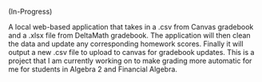 (In-Progress)

A local web-based application that takes in a .csv from Canvas gradebook and a .xlsx file from DeltaMath gradebook. The application will then clean the data and update any corresponding homework scores. Finally it will output a new .csv file to upload to canvas for gradebook updates. This is a project that I am currently working on to make grading more automatic for me for students in Algebra 2 and Financial Algebra. 

